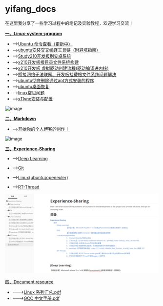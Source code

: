 # yifang_docs

在这里我分享了一些学习过程中的笔记及实验教程，欢迎学习交流！

**[一、Linux-system-program
](https://github.com/kurisaW/Linux-system-program)**

* -->[Ubuntu 命令查看（更新中）](https://github.com/kurisaW/Linux-system-program/blob/main/1.Ubuntu%20%E5%91%BD%E4%BB%A4%E6%9F%A5%E7%9C%8B%EF%BC%88%E6%9B%B4%E6%96%B0%E4%B8%AD%EF%BC%89.md)
* -->[ubuntu安装交叉编译工具链（附避坑指南）](https://github.com/kurisaW/Linux-system-program/blob/main/2.ubuntu%E4%B8%8B%E5%AE%89%E8%A3%85%E4%BA%A4%E5%8F%89%E7%BC%96%E8%AF%91%E9%93%BE.md#ubuntu%E5%AE%89%E8%A3%85%E4%BA%A4%E5%8F%89%E7%BC%96%E8%AF%91%E5%B7%A5%E5%85%B7%E9%93%BE%E9%99%84%E9%81%BF%E5%9D%91%E6%8C%87%E5%8D%97)
* -->[Study210开发板刷安卓系统](https://github.com/kurisaW/Linux-system-program/blob/main/3.Study210%E5%BC%80%E5%8F%91%E6%9D%BF%E5%88%B7%E5%AE%89%E5%8D%93%E7%B3%BB%E7%BB%9F.md)
* -->[x210开发板根目录文件系统构建](https://github.com/kurisaW/Linux-system-program/blob/main/4.x210%E5%BC%80%E5%8F%91%E6%9D%BF%E6%A0%B9%E7%9B%AE%E5%BD%95%E6%96%87%E4%BB%B6%E7%B3%BB%E7%BB%9F%E6%9E%84%E5%BB%BA.md)
* -->[x210开发板 虚拟驱动创建流程(驱动编译进内核)](https://github.com/kurisaW/Linux-system-program/blob/main/5.%20x210%E5%BC%80%E5%8F%91%E6%9D%BF%20%E8%99%9A%E6%8B%9F%E9%A9%B1%E5%8A%A8%E5%88%9B%E5%BB%BA%E6%B5%81%E7%A8%8B(%E9%A9%B1%E5%8A%A8%E7%BC%96%E8%AF%91%E8%BF%9B%E5%86%85%E6%A0%B8).md)
* -->[桥接网络无法联网、开发板挂载根文件系统问题解决](https://github.com/kurisaW/Linux-system-program/blob/main/6.%E6%A1%A5%E6%8E%A5%E7%BD%91%E7%BB%9C%E6%97%A0%E6%B3%95%E8%81%94%E7%BD%91%E3%80%81%E5%BC%80%E5%8F%91%E6%9D%BF%E6%8C%82%E8%BD%BD%E6%A0%B9%E6%96%87%E4%BB%B6%E7%B3%BB%E7%BB%9F%E9%97%AE%E9%A2%98%E8%A7%A3%E5%86%B3.md)
* -->[ubuntu彻底删除通过apt方式安装的程序](https://github.com/kurisaW/Linux-system-program/blob/main/7.ubuntu%E5%BD%BB%E5%BA%95%E5%88%A0%E9%99%A4%E9%80%9A%E8%BF%87apt%E6%96%B9%E5%BC%8F%E5%AE%89%E8%A3%85%E7%9A%84%E7%A8%8B%E5%BA%8F.md)
* -->[ubuntu桌面恢复](https://github.com/kurisaW/Linux-system-program/blob/main/8.ubuntu%E6%A1%8C%E9%9D%A2%E6%81%A2%E5%A4%8D%EF%BC%8820.04%EF%BC%89.md)
* -->[linux常见问题](https://github.com/kurisaW/Linux-system-program/blob/main/9.linux%E5%B8%B8%E8%A7%81%E9%97%AE%E9%A2%98.md)
* -->[x11vnc安装与配置](https://github.com/kurisaW/Linux-system-program/blob/main/10.x11vnc%E5%AE%89%E8%A3%85%E4%B8%8E%E9%85%8D%E7%BD%AE.md)

![image](https://user-images.githubusercontent.com/98592772/191179367-94250c77-2244-42b0-a89e-7cfe8948f8cd.png)

**[二、Markdown](https://github.com/kurisaW/Markdown)**

* -->[开始你的个人博客的创作！](https://github.com/kurisaW/Markdown/blob/main/%E3%80%90Markdown%E3%80%91%E5%BC%80%E5%A7%8B%E4%BD%A0%E7%9A%84%E4%B8%AA%E4%BA%BA%E5%8D%9A%E5%AE%A2%E7%9A%84%E5%88%9B%E4%BD%9C%EF%BC%81.md)

![image](https://user-images.githubusercontent.com/98592772/191181021-f5b095eb-3139-4b28-b32e-ae4ca5f9d970.png)

**[三、Experience-Sharing](https://github.com/kurisaW/Experience-Sharing)**

* -->[Deep Learning](https://github.com/kurisaW/Experience-Sharing/tree/main/Deep%20Learning)
* -->[Git](https://github.com/kurisaW/Experience-Sharing/tree/main/Git)
* -->[Linux(ubuntu\openeuler)](https://github.com/kurisaW/Experience-Sharing/tree/main/Linux%EF%BC%88ubuntu%EF%BC%89)

* -->[RT-Thread](https://github.com/kurisaW/Experience-Sharing/tree/main/RT-Thread)

![image-20220920164423838](https://raw.githubusercontent.com/kurisaW/picbed/main/img/202209201644108.png)



[四、Document resource]()

* --->[Linux 系列汇总.pdf]()
* --->[GCC 中文手册.pdf]()
